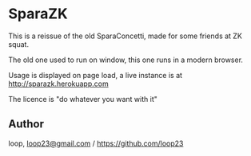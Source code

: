 SparaZK
=======

This is a reissue of the old SparaConcetti, made for some friends at ZK squat.

The old one used to run on window, this one runs in a modern browser.

Usage is displayed on page load, a live instance is at http://sparazk.herokuapp.com

The licence is "do whatever you want with it"

Author
------
loop, loop23@gmail.com / https://github.com/loop23
